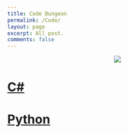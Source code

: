 ```yaml
---
title: Code Dungeon
permalink: /Code/
layout: page
excerpt: All post.
comments: false
---
```


<p align="center">
 <img src="https://media.tenor.com/images/25c4a35abf7e1f13489fabedcc474f9c/tenor.gif">
</p>


# [C#](/subcategories/csharp.md)

# [Python](/subcategories/python)


